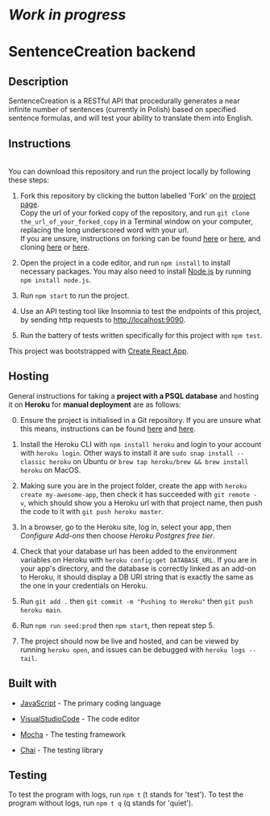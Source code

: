 # _Work in progress_

# SentenceCreation backend

## Description

SentenceCreation is a RESTful API that procedurally generates a near infinite number of sentences (currently in Polish) based on specified sentence formulas, and will test your ability to translate them into English.

## Instructions

<br/>
You can download this repository and run the project locally by following these steps:

1. Fork this repository by clicking the button labelled 'Fork' on the [project page](https://github.com/chicorycolumn/SentenceCreation).
   <br/>
   Copy the url of your forked copy of the repository, and run `git clone the_url_of_your_forked_copy` in a Terminal window on your computer, replacing the long underscored word with your url.
   <br/>
   If you are unsure, instructions on forking can be found [here](https://guides.github.com/activities/forking/) or [here](https://www.toolsqa.com/git/git-fork/), and cloning [here](https://www.wikihow.com/Clone-a-Repository-on-Github) or [here](https://www.howtogeek.com/451360/how-to-clone-a-github-repository/).

2. Open the project in a code editor, and run `npm install` to install necessary packages. You may also need to install [Node.js](https://nodejs.org/en/) by running `npm install node.js`.

3. Run `npm start` to run the project.

4. Use an API testing tool like Insomnia to test the endpoints of this project, by sending http requests to [http://localhost:9090](http://localhost:9090).

5. Run the battery of tests written specifically for this project with `npm test`.

This project was bootstrapped with [Create React App](https://github.com/facebook/create-react-app).

## Hosting

General instructions for taking a **project with a PSQL database** and hosting it on **Heroku** for **manual deployment** are as follows:

0. Ensure the project is initialised in a Git repository. If you are unsure what this means, instructions can be found [here](https://medium.com/@JinnaBalu/initialize-local-git-repository-push-to-the-remote-repository-787f83ff999) and [here](https://www.theserverside.com/video/How-to-create-a-local-repository-with-the-git-init-command).

1. Install the Heroku CLI with `npm install heroku` and login to your account with `heroku login`. Other ways to install it are `sudo snap install --classic heroku` on Ubuntu or `brew tap heroku/brew && brew install heroku` on MacOS.

2. Making sure you are in the project folder, create the app with `heroku create my-awesome-app`, then check it has succeeded with `git remote -v`, which should show you a Heroku url with that project name, then push the code to it with `git push heroku master`.

3. In a browser, go to the Heroku site, log in, select your app, then _Configure Add-ons_ then choose _Heroku Postgres free tier_.

4. Check that your database url has been added to the environment variables on Heroku with `heroku config:get DATABASE_URL`. If you are in your app's directory, and the database is correctly linked as an add-on to Heroku, it should display a DB URI string that is exactly the same as the one in your credentials on Heroku.

5. Run `git add .` then `git commit -m "Pushing to Heroku"` then `git push heroku main`.

6. Run `npm run seed:prod` then `npm start`, then repeat step 5.

7. The project should now be live and hosted, and can be viewed by running `heroku open`, and issues can be debugged with `heroku logs --tail`.

## Built with

- [JavaScript](https://www.javascript.com/) - The primary coding language
- [VisualStudioCode](https://code.visualstudio.com/) - The code editor

- [Mocha](https://mochajs.org/) - The testing framework
- [Chai](https://www.chaijs.com/) - The testing library

## Testing

To test the program with logs, run `npm t` (t stands for 'test').
To test the program without logs, run `npm t q` (q stands for 'quiet').

